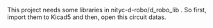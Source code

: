 This project needs some libraries in nityc-d-robo/d_robo_lib . So first, import them to Kicad5 and then, open this circuit datas.
